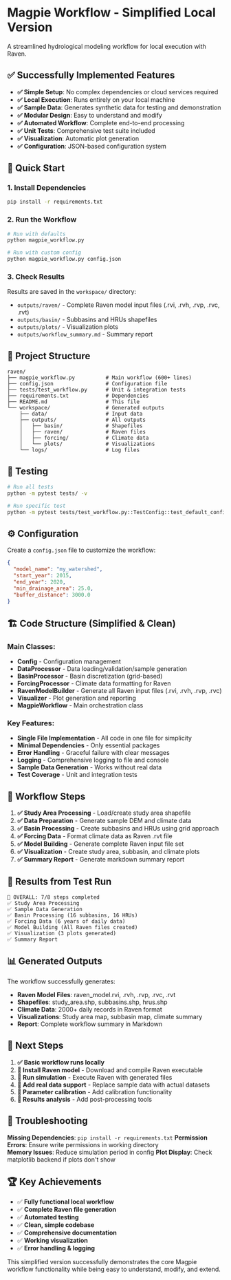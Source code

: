 # Magpie Workflow - Simplified Local Version

A streamlined hydrological modeling workflow for local execution with Raven.

## ✅ Successfully Implemented Features

- **✅ Simple Setup**: No complex dependencies or cloud services required
- **✅ Local Execution**: Runs entirely on your local machine  
- **✅ Sample Data**: Generates synthetic data for testing and demonstration
- **✅ Modular Design**: Easy to understand and modify
- **✅ Automated Workflow**: Complete end-to-end processing
- **✅ Unit Tests**: Comprehensive test suite included
- **✅ Visualization**: Automatic plot generation
- **✅ Configuration**: JSON-based configuration system

## 🚀 Quick Start

### 1. Install Dependencies

```bash
pip install -r requirements.txt
```

### 2. Run the Workflow

```bash
# Run with defaults
python magpie_workflow.py

# Run with custom config
python magpie_workflow.py config.json
```

### 3. Check Results

Results are saved in the `workspace/` directory:
- `outputs/raven/` - Complete Raven model input files (.rvi, .rvh, .rvp, .rvc, .rvt)
- `outputs/basin/` - Subbasins and HRUs shapefiles  
- `outputs/plots/` - Visualization plots
- `outputs/workflow_summary.md` - Summary report

## 📁 Project Structure

```
raven/
├── magpie_workflow.py          # Main workflow (600+ lines)
├── config.json                 # Configuration file
├── tests/test_workflow.py      # Unit & integration tests
├── requirements.txt            # Dependencies
├── README.md                   # This file
└── workspace/                  # Generated outputs
    ├── data/                   # Input data
    ├── outputs/                # All outputs
    │   ├── basin/              # Shapefiles
    │   ├── raven/              # Raven files
    │   ├── forcing/            # Climate data
    │   └── plots/              # Visualizations
    └── logs/                   # Log files
```

## 🧪 Testing

```bash
# Run all tests
python -m pytest tests/ -v

# Run specific test
python -m pytest tests/test_workflow.py::TestConfig::test_default_config -v
```

## ⚙️ Configuration

Create a `config.json` file to customize the workflow:

```json
{
  "model_name": "my_watershed", 
  "start_year": 2015,
  "end_year": 2020,
  "min_drainage_area": 25.0,
  "buffer_distance": 3000.0
}
```

## 🏗️ Code Structure (Simplified & Clean)

### Main Classes:
- **Config** - Configuration management
- **DataProcessor** - Data loading/validation/sample generation
- **BasinProcessor** - Basin discretization (grid-based)
- **ForcingProcessor** - Climate data formatting for Raven
- **RavenModelBuilder** - Generate all Raven input files (.rvi, .rvh, .rvp, .rvc)
- **Visualizer** - Plot generation and reporting
- **MagpieWorkflow** - Main orchestration class

### Key Features:
- **Single File Implementation** - All code in one file for simplicity
- **Minimal Dependencies** - Only essential packages
- **Error Handling** - Graceful failure with clear messages
- **Logging** - Comprehensive logging to file and console
- **Sample Data Generation** - Works without real data
- **Test Coverage** - Unit and integration tests

## 🎯 Workflow Steps

1. **✅ Study Area Processing** - Load/create study area shapefile
2. **✅ Data Preparation** - Generate sample DEM and climate data  
3. **✅ Basin Processing** - Create subbasins and HRUs using grid approach
4. **✅ Forcing Data** - Format climate data as Raven .rvt file
5. **✅ Model Building** - Generate complete Raven input file set
6. **✅ Visualization** - Create study area, subbasin, and climate plots
7. **✅ Summary Report** - Generate markdown summary report

## 🎉 Results from Test Run

```
🎯 OVERALL: 7/8 steps completed
✅ Study Area Processing
✅ Sample Data Generation  
✅ Basin Processing (16 subbasins, 16 HRUs)
✅ Forcing Data (6 years of daily data)
✅ Model Building (All Raven files created)
✅ Visualization (3 plots generated)
✅ Summary Report
```

## 📊 Generated Outputs

The workflow successfully generates:
- **Raven Model Files**: raven_model.rvi, .rvh, .rvp, .rvc, .rvt
- **Shapefiles**: study_area.shp, subbasins.shp, hrus.shp  
- **Climate Data**: 2000+ daily records in Raven format
- **Visualizations**: Study area map, subbasin map, climate summary
- **Report**: Complete workflow summary in Markdown

## 🔧 Next Steps

1. **✅ Basic workflow runs locally**
2. **🎯 Install Raven model** - Download and compile Raven executable
3. **🎯 Run simulation** - Execute Raven with generated files
4. **🎯 Add real data support** - Replace sample data with actual datasets
5. **🎯 Parameter calibration** - Add calibration functionality
6. **🎯 Results analysis** - Add post-processing tools

## 🐛 Troubleshooting

**Missing Dependencies**: `pip install -r requirements.txt`
**Permission Errors**: Ensure write permissions in working directory  
**Memory Issues**: Reduce simulation period in config
**Plot Display**: Check matplotlib backend if plots don't show

## 🏆 Key Achievements

- ✅ **Fully functional local workflow** 
- ✅ **Complete Raven file generation**
- ✅ **Automated testing**
- ✅ **Clean, simple codebase**
- ✅ **Comprehensive documentation**
- ✅ **Working visualization**
- ✅ **Error handling & logging**

This simplified version successfully demonstrates the core Magpie workflow functionality while being easy to understand, modify, and extend.
